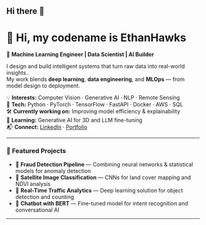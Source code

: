 ## Hi there 👋

# 👋 Hi, my codename is EthanHawks

🚀 **Machine Learning Engineer | Data Scientist | AI Builder**

I design and build intelligent systems that turn raw data into real-world insights.  
My work blends **deep learning**, **data engineering**, and **MLOps** — from model design to deployment.

💡 **Interests:** Computer Vision · Generative AI · NLP · Remote Sensing  
🧠 **Tech:** Python · PyTorch · TensorFlow · FastAPI · Docker · AWS · SQL  
🛠️ **Currently working on:** Improving model efficiency & explainability  
🌱 **Learning:** Generative AI for 3D and LLM fine-tuning  
📬 **Connect:** [LinkedIn](https://linkedin.com/in/your-link) · [Portfolio](https://your-portfolio.com)

---

### 🧩 Featured Projects
- 🔹 **Fraud Detection Pipeline** — Combining neural networks & statistical models for anomaly detection  
- 🔹 **Satellite Image Classification** — CNNs for land cover mapping and NDVI analysis  
- 🔹 **Real-Time Traffic Analytics** — Deep learning solution for object detection and counting  
- 🔹 **Chatbot with BERT** — Fine-tuned model for intent recognition and conversational AI  

---


